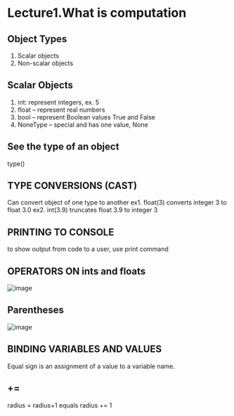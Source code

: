 # Lecture1.What is computation
## Object Types
1. Scalar objects
2. Non-scalar objects

## Scalar Objects
1. int: represent integers, ex. 5
2. float – represent real numbers
3. bool – represent Boolean values True and False
4. NoneType – special and has one value, None

## See the type of an object
type()

## TYPE CONVERSIONS (CAST)
Can convert object of one type to another
ex1. float(3) converts integer 3 to float 3.0
ex2. int(3.9) truncates float 3.9 to integer 3

## PRINTING TO CONSOLE
to show output from code to a user, use print command

## OPERATORS ON ints and floats
![image](https://github.com/LetongLi/1.6.100A-Introduction-to-Computer-Science-Programming-in-Python/assets/144520045/e84f8053-8c69-4308-9076-e454032fb067)

## Parentheses
![image](https://github.com/LetongLi/1.6.100A-Introduction-to-Computer-Science-Programming-in-Python/assets/144520045/94b76f62-41f9-43f3-ae9f-06932f106241)

## BINDING VARIABLES AND VALUES
Equal sign is an assignment of a value to a variable name.

## +=
radius = radius+1 equals radius += 1


